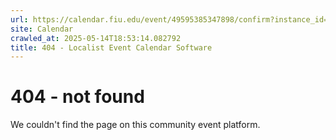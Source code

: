 ```yaml
---
url: https://calendar.fiu.edu/event/49595385347898/confirm?instance_id=49595385348923&return=https%3A%2F%2Fcalendar.fiu.edu%2Ffiu_in_dc_328
site: Calendar
crawled_at: 2025-05-14T18:53:14.082792
title: 404 - Localist Event Calendar Software
---
```


# 404 - not found
We couldn't find the page on this community event platform.
